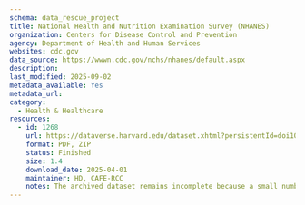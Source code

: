 ```yaml
---
schema: data_rescue_project 
title: National Health and Nutrition Examination Survey (NHANES)
organization: Centers for Disease Control and Prevention
agency: Department of Health and Human Services
websites: cdc.gov
data_source: https://wwwn.cdc.gov/nchs/nhanes/default.aspx
description: 
last_modified: 2025-09-02
metadata_available: Yes
metadata_url: 
category:
  - Health & Healthcare 
resources:
  - id: 1268
    url: https://dataverse.harvard.edu/dataset.xhtml?persistentId=doi10.7910/DVN/WYIIQ1
    format: PDF, ZIP
    status: Finished
    size: 1.4
    download_date: 2025-04-01
    maintainer: HD, CAFE-RCC
    notes: The archived dataset remains incomplete because a small number of very large data files/sets exceeded my local storage capacity. Please see README file for more information (linked here and also in the ZIP).
---
```

